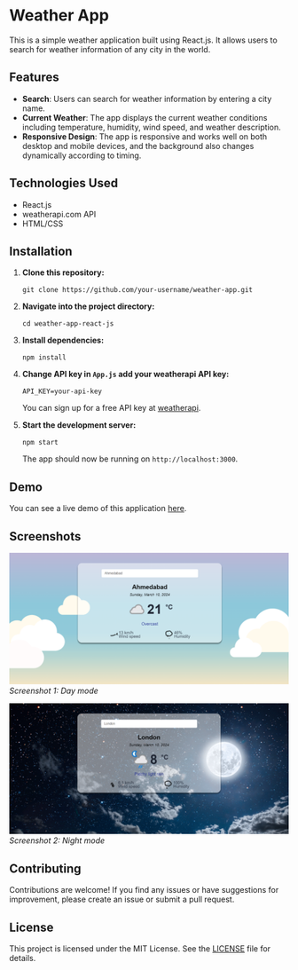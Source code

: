 # Weather App

This is a simple weather application built using React.js. It allows users to search for weather information of any city in the world.

## Features

- **Search**: Users can search for weather information by entering a city name.
- **Current Weather**: The app displays the current weather conditions including temperature, humidity, wind speed, and weather description.
- **Responsive Design**: The app is responsive and works well on both desktop and mobile devices, and the background also changes dynamically according to timing.

## Technologies Used

- React.js
- weatherapi.com API
- HTML/CSS

## Installation

1. **Clone this repository:**

    ```
    git clone https://github.com/your-username/weather-app.git
    ```

2. **Navigate into the project directory:**

    ```
    cd weather-app-react-js
    ```

3. **Install dependencies:**

    ```
    npm install
    ```

4. **Change API key in `App.js` add your weatherapi API key:**

    ```
    API_KEY=your-api-key
    ```

    You can sign up for a free API key at [weatherapi](https://www.weatherapi.com/).

5. **Start the development server:**

    ```
    npm start
    ```

    The app should now be running on `http://localhost:3000`.

## Demo

You can see a live demo of this application [here](https://your-weather-app-demo.com).

## Screenshots

![Screenshot 1: Homepage](/screenshots/screenshot1.png)
*Screenshot 1: Day mode*

![Screenshot 2: Weather Details](/screenshots/screenshot2.png)
*Screenshot 2: Night mode*

## Contributing

Contributions are welcome! If you find any issues or have suggestions for improvement, please create an issue or submit a pull request.

## License

This project is licensed under the MIT License. See the [LICENSE](/LICENSE) file for details.
